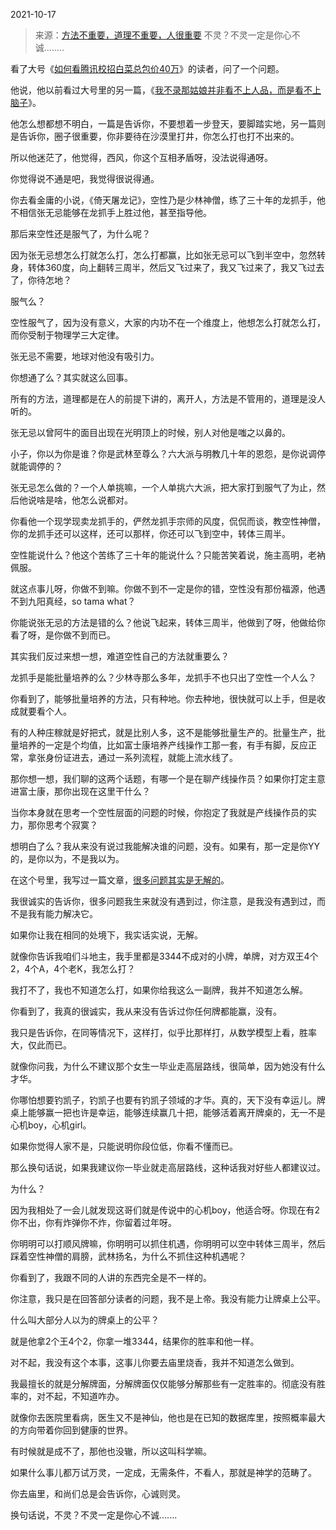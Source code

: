 2021-10-17

> 来源：[方法不重要，道理不重要，人很重要](http://mp.weixin.qq.com/s?__biz=MzU3NDc5Nzc0NQ==&mid=2247507992&idx=1&sn=d40af8cfe0a53bf9df02ceb9a5c78b3d&chksm=fd2e02c6ca598bd08e0a34de341a2227d3cb80d7fe637297f9b1f54ef02bec508ed257544fe7&scene=27#wechat_redirect)
> 不灵？不灵一定是你心不诚........​

看了大号《[如何看腾讯校招白菜总包价40万](http://mp.weixin.qq.com/s?__biz=MzU0MjYwNDU2Mw==&mid=2247501596&idx=1&sn=62fe1b014bbbd334a3153768618d1eea&chksm=fb1aab60cc6d22767161eb80adfa51451257ad104c7bb763bf0f9ed2c5ddc03fad3d76d91b26&scene=21#wechat_redirect)》的读者，问了一个问题。  

  

他说，他以前看过大号里的另一篇，《[我不录那姑娘并非看不上人品，而是看不上脑子](https://mp.weixin.qq.com/s?__biz=MzU0MjYwNDU2Mw==&mid=2247500675&idx=2&sn=9d9f21442653bb1e2b5e79dcbc933474&chksm=fb1aafffcc6d26e98da9066b384039b5cb786ac031228c7a816843bccba65c0a10ed3584370a&token=773774202&lang=zh_CN&scene=21#wechat_redirect)》。

  

他怎么想都想不明白，一篇是告诉你，不要想着一步登天，要脚踏实地，另一篇则是告诉你，圈子很重要，你非要待在沙漠里打井，你怎么打也打不出来的。

  

所以他迷茫了，他觉得，西风，你这个互相矛盾呀，没法说得通呀。  

  

你觉得说不通是吧，我觉得很说得通。  

  

你去看金庸的小说，《倚天屠龙记》，空性乃是少林神僧，练了三十年的龙抓手，他不相信张无忌能够在龙抓手上胜过他，甚至指导他。

  

那后来空性还是服气了，为什么呢？  

  

因为张无忌想怎么打就怎么打，怎么打都赢，比如张无忌可以飞到半空中，忽然转身，转体360度，向上翻转三周半，然后又飞过来了，我又飞过来了，我又飞过去了，你待怎地？

  

服气么？

  

空性服气了，因为没有意义，大家的内功不在一个维度上，他想怎么打就怎么打，而你受制于物理学三大定律。  

  

张无忌不需要，地球对他没有吸引力。  

  

你想通了么？其实就这么回事。  

  

所有的方法，道理都是在人的前提下讲的，离开人，方法是不管用的，道理是没人听的。  

  

张无忌以曾阿牛的面目出现在光明顶上的时候，别人对他是嗤之以鼻的。

  

小子，你以为你是谁？你是武林至尊么？六大派与明教几十年的恩怨，是你说调停就能调停的？

  

张无忌怎么做的？一个人单挑嘛，一个人单挑六大派，把大家打到服气了为止，然后他说啥是啥，他怎么说都对。  

  

你看他一个现学现卖龙抓手的，俨然龙抓手宗师的风度，侃侃而谈，教空性神僧，你的龙抓手还可以这样，还可以那样，你还可以飞到空中，转体三周半。  

  

空性能说什么？他这个苦练了三十年的能说什么？只能苦笑着说，施主高明，老衲佩服。

  

就这点事儿呀，你做不到嘛。你做不到不一定是你的错，空性没有那份福源，他遇不到九阳真经，so tama what？  

  

你能说张无忌的方法是错的么？他说飞起来，转体三周半，他做到了呀，他做给你看了呀，是你做不到而已。

  

其实我们反过来想一想，难道空性自己的方法就重要么？  

  

龙抓手是能批量培养的么？少林寺那么多年，龙抓手不也只出了空性一个人么？

  

你看到了，能够批量培养的方法，只有种地。你去种地，很快就可以上手，但是收成就要看个人。  

  

有的人种庄稼就是好把式，就是比别人多，这不是能够批量生产的。批量生产，批量培养的一定是个均值，比如富士康培养产线操作工那一套，有手有脚，反应正常，拿张身份证进去，通过一系列流程，就能上流水线了。

  

那你想一想，我们聊的这两个话题，有哪一个是在聊产线操作员？如果你打定主意进富士康，那你出现在这里干什么？  

  

当你本身就在思考一个空性层面的问题的时候，你抱定了我就是产线操作员的实力，那你思考个寂寞？  

  

想明白了么？我从来没有说过我能解决谁的问题，没有。如果有，那一定是你YY的，是你以为，不是我以为。

  

在这个号里，我写过一篇文章，[很多问题其实是无解的](http://mp.weixin.qq.com/s?__biz=MzU3NDc5Nzc0NQ==&mid=2247507611&idx=1&sn=44ba41a6efc1cdf7f8cb3c24d66188c3&chksm=fd2e7c45ca59f5539ce2b3667c1af0ae404d4a9b9d6f0a59c040e4e8bcf70869512f4059a33b&scene=21#wechat_redirect)。  

  

我很诚实的告诉你，很多问题我生来就没有遇到过，你注意，是我没有遇到过，而不是我有能力解决它。

  

如果你让我在相同的处境下，我实话实说，无解。

  

就像你告诉我咱们斗地主，我手里都是3344不成对的小牌，单牌，对方双王4个2，4个A，4个老K，我怎么打？  

  

我打不了，我也不知道怎么打，如果你给我这么一副牌，我并不知道怎么解。

  

你看到了，我真的很诚实，我从来没有告诉过你任何牌都能赢，没有。  

  

我只是告诉你，在同等情况下，这样打，似乎比那样打，从数学模型上看，胜率大，仅此而已。

  

就像你问我，为什么不建议那个女生一毕业走高层路线，很简单，因为她没有什么才华。  

  

你哪怕想要钓凯子，钓凯子也要有钓凯子领域的才华。真的，天下没有幸运儿。牌桌上能够赢一把也许是幸运，能够连续赢几十把，能够活着离开牌桌的，无一不是心机boy，心机girl。  

  

如果你觉得人家不是，只能说明你段位低，你看不懂而已。

  

那么换句话说，如果我建议你一毕业就走高层路线，这种话我对好些人都建议过。  

  

为什么？

  

因为我相处了一会儿就发现这哥们就是传说中的心机boy，他适合呀。你现在有2你不出，你有炸弹你不炸，你留着过年呀。

  

你明明可以打顺风牌嘛，你明明可以抓住机遇，你明明可以空中转体三周半，然后踩着空性神僧的肩膀，武林扬名，为什么不抓住这种机遇呢？  

  

你看到了，我跟不同的人讲的东西完全是不一样的。  

  

你注意，我只是在回答部分读者的问题，我不是上帝。我没有能力让牌桌上公平。  

  

什么叫大部分人以为的牌桌上的公平？

  

就是他拿2个王4个2，你拿一堆3344，结果你的胜率和他一样。

  

对不起，我没有这个本事，这事儿你要去庙里烧香，我并不知道怎么做到。  

  

我最擅长的就是分解牌面，分解牌面仅仅能够分解那些有一定胜率的。彻底没有胜率的，对不起，不知道咋办。

  

就像你去医院里看病，医生又不是神仙，他也是在已知的数据库里，按照概率最大的方向带着你回到健康的世界。  

  

有时候就是成不了，那他也没辙，所以这叫科学嘛。  

  

如果什么事儿都万试万灵，一定成，无需条件，不看人，那就是神学的范畴了。

  

你去庙里，和尚们总是会告诉你，心诚则灵。

  

换句话说，不灵？不灵一定是你心不诚.......

